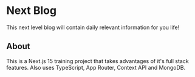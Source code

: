 # Next Blog

This next level blog will contain daily relevant information for you life!

## About

This is a Next.js 15 training project that takes advantages of it's full stack features. Also uses TypeScript, App Router, Context API and MongoDB.
